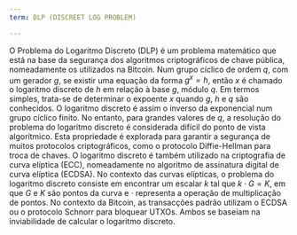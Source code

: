 ```yaml
---
term: DLP (DISCREET LOG PROBLEM)

---
```

O Problema do Logaritmo Discreto (DLP) é um problema matemático que está na base da segurança dos algoritmos criptográficos de chave pública, nomeadamente os utilizados na Bitcoin. Num grupo cíclico de ordem $q$, com um gerador $g$, se existir uma equação da forma $g^x = h$, então $x$ é chamado o logaritmo discreto de $h$ em relação à base $g$, módulo $q$. Em termos simples, trata-se de determinar o expoente $x$ quando $g$, $h$ e $q$ são conhecidos. O logaritmo discreto é assim o inverso da exponencial num grupo cíclico finito. No entanto, para grandes valores de $q$, a resolução do problema do logaritmo discreto é considerada difícil do ponto de vista algorítmico. Esta propriedade é explorada para garantir a segurança de muitos protocolos criptográficos, como o protocolo Diffie-Hellman para troca de chaves. O logaritmo discreto é também utilizado na criptografia de curva elíptica (ECC), nomeadamente no algoritmo de assinatura digital de curva elíptica (ECDSA). No contexto das curvas elípticas, o problema do logaritmo discreto consiste em encontrar um escalar $k$ tal que $k \cdot G = K$, em que $G$ e $K$ são pontos da curva e $\cdot$ representa a operação de multiplicação de pontos. No contexto da Bitcoin, as transacções padrão utilizam o ECDSA ou o protocolo Schnorr para bloquear UTXOs. Ambos se baseiam na inviabilidade de calcular o logaritmo discreto.
